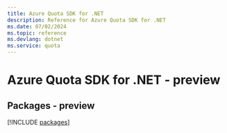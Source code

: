 ```yaml
---
title: Azure Quota SDK for .NET
description: Reference for Azure Quota SDK for .NET
ms.date: 07/02/2024
ms.topic: reference
ms.devlang: dotnet
ms.service: quota
---
```

# Azure Quota SDK for .NET - preview
## Packages - preview
[!INCLUDE [packages](quota-index.md)]